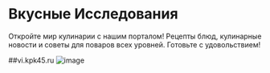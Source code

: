 # Вкусные Исследования

Откройте мир кулинарии с нашим порталом! Рецепты блюд, кулинарные новости и советы для поваров всех уровней. Готовьте с удовольствием!

##vi.kpk45.ru
![image](https://github.com/user-attachments/assets/cda1c951-797e-4ba7-9e9e-57c375627baa)





    

    
